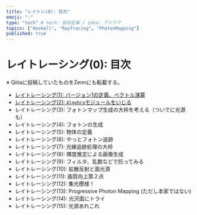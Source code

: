 ```yaml
---
title: "レイトレ(0): 目次"
emoji: "💡"
type: "tech" # tech: 技術記事 / idea: アイデア
topics: ["Haskell", "RayTracing", "PhotonMapping"]
published: true
---
```


# レイトレーシング(0): 目次

※ Qiitaに投稿していたものをZennにも転載する。

* [レイトレーシング(1): バージョン1の定義、ベクトル演算](https://zenn.dev/eijian/articles/raytracing-1-20220814)
* [レイトレーシング(2): `Algebra`モジュールをいじる](https://zenn.dev/eijian/articles/raytracing-2d-20220814)
* レイトレーシング(3): フォトンマップ生成の大枠を考える（ついでに光源も）
* レイトレーシング(4): フォトンの生成
* レイトレーシング(5): 物体の定義
* レイトレーシング(6): やっとフォトン追跡
* レイトレーシング(7): 光線追跡処理の大枠
* レイトレーシング(8): 輝度推定による画像生成
* レイトレーシング(9): フィルタ、乱数などで抗ってみる
* レイトレーシング(10): 拡散反射と面光源
* レイトレーシング(11): 画質向上策２点
* レイトレーシング(12): 集光模様！
* レイトレーシング(13): Progressive Photon Mapping (ただし本家ではない)
* レイトレーシング(14): 光沢面にトライ
* レイトレーシング(15): 光源あれこれ


